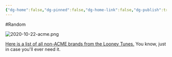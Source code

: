 ```yaml
---
{"dg-home":false,"dg-pinned":false,"dg-home-link":false,"dg-publish":true,"tags":["dgblip"],"created-date":"2020-10-22T00:00:00","disabled rules":["yaml-title","yaml-title-alias","file-name-heading"],"title":"philipp @ 2020-10-22","dg-permalink":"2020/10/22/acme/","updated-date":"2025-04-30T22:27:35","dg-path":"blips/2020-10-22-acme.md","permalink":"/2020/10/22/acme/","dgPassFrontmatter":true}
---
```



#Random

![2020-10-22-acme.png](/img/user/attachments/2020-10-22-acme.png)

[Here is a list of all non-ACME brands from the Looney
Tunes.](https://scifi.stackexchange.com/questions/204999/does-any-looney-tunes-character-ever-use-any-fictional-brand-name-product-that-i)
You know, just in case you'll ever need it.



